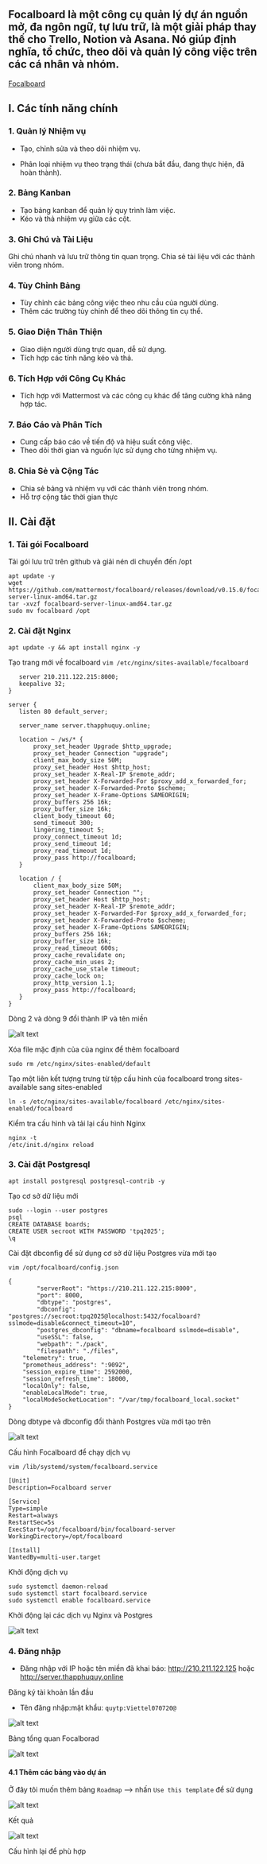 ## Focalboard là một công cụ quản lý dự án nguồn mở, đa ngôn ngữ, tự lưu trữ, là một giải pháp thay thế cho Trello, Notion và Asana. Nó giúp định nghĩa, tổ chức, theo dõi và quản lý công việc trên các cá nhân và nhóm. 
[Focalboard](https://github.com/mattermost-community/focalboard)
## I. Các tính năng chính
### 1. Quản lý Nhiệm vụ
+ Tạo, chỉnh sửa và theo dõi nhiệm vụ.

+ Phân loại nhiệm vụ theo trạng thái (chưa bắt đầu, đang thực hiện, đã hoàn thành).
### 2. Bảng Kanban
+ Tạo bảng kanban để quản lý quy trình làm việc.
+ Kéo và thả nhiệm vụ giữa các cột.
### 3. Ghi Chú và Tài Liệu
Ghi chú nhanh và lưu trữ thông tin quan trọng.
Chia sẻ tài liệu với các thành viên trong nhóm.
### 4. Tùy Chỉnh Bảng
+ Tùy chỉnh các bảng công việc theo nhu cầu của người dùng.
+ Thêm các trường tùy chỉnh để theo dõi thông tin cụ thể.
### 5. Giao Diện Thân Thiện
+ Giao diện người dùng trực quan, dễ sử dụng.
+ Tích hợp các tính năng kéo và thả.
### 6. Tích Hợp với Công Cụ Khác
+ Tích hợp với Mattermost và các công cụ khác để tăng cường khả năng hợp tác.
### 7. Báo Cáo và Phân Tích
+ Cung cấp báo cáo về tiến độ và hiệu suất công việc.
+ Theo dõi thời gian và nguồn lực sử dụng cho từng nhiệm vụ.
### 8. Chia Sẻ và Cộng Tác
+ Chia sẻ bảng và nhiệm vụ với các thành viên trong nhóm.
+ Hỗ trợ cộng tác thời gian thực

## II. Cài đặt

### 1. Tải gói Focalboard

Tải gói lưu trữ trên github và giải nén di chuyển đến /opt
```
apt update -y
wget https://github.com/mattermost/focalboard/releases/download/v0.15.0/focalboard-server-linux-amd64.tar.gz
tar -xvzf focalboard-server-linux-amd64.tar.gz
sudo mv focalboard /opt
```

### 2. Cài đặt Nginx

```
apt update -y && apt install nginx -y 
```
Tạo trang mới về focalboard `vim /etc/nginx/sites-available/focalboard`
```upstream focalboard {
   server 210.211.122.215:8000;
   keepalive 32;
}

server {
   listen 80 default_server;

   server_name server.thapphuquy.online;

   location ~ /ws/* {
       proxy_set_header Upgrade $http_upgrade;
       proxy_set_header Connection "upgrade";
       client_max_body_size 50M;
       proxy_set_header Host $http_host;
       proxy_set_header X-Real-IP $remote_addr;
       proxy_set_header X-Forwarded-For $proxy_add_x_forwarded_for;
       proxy_set_header X-Forwarded-Proto $scheme;
       proxy_set_header X-Frame-Options SAMEORIGIN;
       proxy_buffers 256 16k;
       proxy_buffer_size 16k;
       client_body_timeout 60;
       send_timeout 300;
       lingering_timeout 5;
       proxy_connect_timeout 1d;
       proxy_send_timeout 1d;
       proxy_read_timeout 1d;
       proxy_pass http://focalboard;
   }

   location / {
       client_max_body_size 50M;
       proxy_set_header Connection "";
       proxy_set_header Host $http_host;
       proxy_set_header X-Real-IP $remote_addr;
       proxy_set_header X-Forwarded-For $proxy_add_x_forwarded_for;
       proxy_set_header X-Forwarded-Proto $scheme;
       proxy_set_header X-Frame-Options SAMEORIGIN;
       proxy_buffers 256 16k;
       proxy_buffer_size 16k;
       proxy_read_timeout 600s;
       proxy_cache_revalidate on;
       proxy_cache_min_uses 2;
       proxy_cache_use_stale timeout;
       proxy_cache_lock on;
       proxy_http_version 1.1;
       proxy_pass http://focalboard;
   }
}

```

Dòng 2 và dòng 9 đổi thành IP và tên miền

![alt text](image-126.png)

Xóa file mặc định của của nginx để thêm focalboard 

```
sudo rm /etc/nginx/sites-enabled/default
```
Tạo một liên kết tượng trưng từ tệp cấu hình của focalboard trong sites-available sang sites-enabled
```
ln -s /etc/nginx/sites-available/focalboard /etc/nginx/sites-enabled/focalboard
```

Kiểm tra cấu hình và tải lại cấu hình Nginx
```
nginx -t
/etc/init.d/nginx reload
```

### 3. Cài đặt Postgresql 
```
apt install postgresql postgresql-contrib -y 
```

Tạo cơ sở dữ liệu mới
```
sudo --login --user postgres
psql 
CREATE DATABASE boards;
CREATE USER secroot WITH PASSWORD 'tpq2025';
\q
```
Cài đặt dbconfig để sử dụng cơ sở dữ liệu Postgres vừa mới tạo 

```
vim /opt/focalboard/config.json
```

```
{
        "serverRoot": "https://210.211.122.215:8000",
        "port": 8000,
        "dbtype": "postgres",
        "dbconfig": "postgres://secroot:tpq2025@localhost:5432/focalboard?sslmode=disable&connect_timeout=10",
        "postgres_dbconfig": "dbname=focalboard sslmode=disable",
        "useSSL": false,
        "webpath": "./pack",
        "filespath": "./files",
    "telemetry": true,
    "prometheus_address": ":9092",
    "session_expire_time": 2592000,
    "session_refresh_time": 18000,
    "localOnly": false,
    "enableLocalMode": true,
    "localModeSocketLocation": "/var/tmp/focalboard_local.socket"
}

```
Dòng dbtype và dbconfig đổi thành Postgres vừa mới tạo trên 

![alt text](image-133.png)

Cấu hình Focalboard để chạy dịch vụ 

```
vim /lib/systemd/system/focalboard.service

[Unit]
Description=Focalboard server

[Service]
Type=simple
Restart=always
RestartSec=5s
ExecStart=/opt/focalboard/bin/focalboard-server
WorkingDirectory=/opt/focalboard

[Install]
WantedBy=multi-user.target

```
Khởi động dịch vụ 
```
sudo systemctl daemon-reload
sudo systemctl start focalboard.service
sudo systemctl enable focalboard.service
````

Khởi động lại các dịch vụ Nginx và Postgres

![alt text](image-134.png)

### 4. Đăng nhập 
+ Đăng nhập với IP hoặc tên miền đã khai báo: http://210.211.122.125 hoặc http://server.thapphuquy.online

Đăng ký tài khoản lần đầu 
+ Tên đăng nhập:mật khẩu: `quytp:Viettel070720@`

![alt text](image-137.png)

Bảng tổng quan Focalborad 

![alt text](image-138.png)

#### 4.1 Thêm các bảng vào dự án

Ở đây tôi muốn thêm bảng `Roadmap`  --> nhấn `Use this template` để sử dụng 
 
![alt text](image-139.png)

Kết quả 

![alt text](image-140.png)

Cấu hình lại để phù hợp
